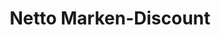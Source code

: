 ---
title: "Netto Marken-Discount"
url: /kaiserslautern/netto-marken-discount-friedenstrasse/
shop: Supermarkt
---